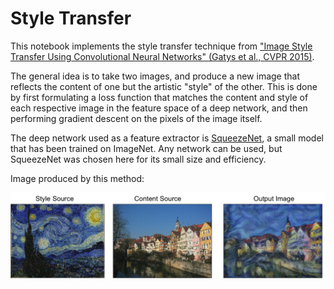 # Style Transfer
This notebook implements the style transfer technique from ["Image Style Transfer Using Convolutional Neural Networks" (Gatys et al., CVPR 2015)](http://www.cv-foundation.org/openaccess/content_cvpr_2016/papers/Gatys_Image_Style_Transfer_CVPR_2016_paper.pdf).

The general idea is to take two images, and produce a new image that reflects the content of one but the artistic "style" of the other. This is done by first formulating a loss function that matches the content and style of each respective image in the feature space of a deep network, and then performing gradient descent on the pixels of the image itself.

The deep network used as a feature extractor is [SqueezeNet](https://arxiv.org/abs/1602.07360), a small model that has been trained on ImageNet. Any network can be used, but SqueezeNet was chosen here for its small size and efficiency.

Image produced by this method:

![caption](example_styletransfer.png)
